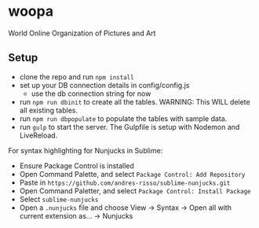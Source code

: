 # woopa
World Online Organization of Pictures and Art


## Setup

- clone the repo and run ```npm install```
- set up your DB connection details in config/config.js
  - use the db connection string for now
- run ```npm run dbinit``` to create all the tables.
  WARNING: This WILL delete all existing tables.
- run ```npm run dbpopulate``` to populate the tables with sample data.
- run ```gulp``` to start the server. The Gulpfile is setup with Nodemon and LiveReload.

For syntax highlighting for Nunjucks in Sublime:
- Ensure Package Control is installed
- Open Command Palette, and select ```Package Control: Add Repository```
- Paste in ```https://github.com/andres-risso/sublime-nunjucks.git```
- Open Command Paletter, and select ```Package Control: Install Package```
- Select ```sublime-nunjucks```
- Open a ```.nunjucks``` file and choose View -> Syntax -> Open all with current extension as... -> Nunjucks